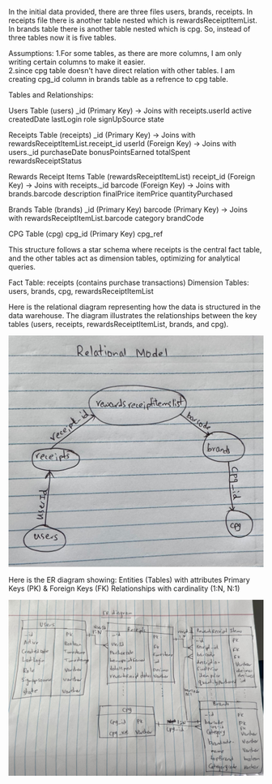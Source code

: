 In the initial data provided, there are three files users, brands, receipts. In receipts file there is another table nested
which is rewardsReceiptItemList. In brands table there is another table nested which is cpg. So, instead of three tables now it is five tables.

Assumptions: 
1.For some tables, as there are more columns, I am only writing certain columns to make it easier.  
2.since cpg table doesn't have direct relation with other tables. I am creating cpg_id column in brands table as a refrence to cpg table.

Tables and Relationships:

Users Table (users)
_id (Primary Key) → Joins with receipts.userId
active
createdDate
lastLogin
role
signUpSource
state

Receipts Table (receipts)
_id (Primary Key) → Joins with rewardsReceiptItemList.receipt_id
userId (Foreign Key) → Joins with users._id
purchaseDate
bonusPointsEarned
totalSpent
rewardsReceiptStatus

Rewards Receipt Items Table (rewardsReceiptItemList)
receipt_id (Foreign Key) → Joins with receipts._id
barcode (Foreign Key) → Joins with brands.barcode
description
finalPrice
itemPrice
quantityPurchased

Brands Table (brands)
_id (Primary Key)
barcode (Primary Key) → Joins with rewardsReceiptItemList.barcode
category
brandCode

CPG Table (cpg)
cpg_id (Primary Key)
cpg_ref


This structure follows a star schema where receipts is the central fact table, and the other tables act as dimension tables, optimizing for analytical queries.

Fact Table: receipts (contains purchase transactions)
Dimension Tables: users, brands, cpg, rewardsReceiptItemList

Here is the relational diagram representing how the data is structured in the data warehouse. The diagram illustrates the relationships between the key tables (users, receipts, rewardsReceiptItemList, brands, and cpg).

![img1](images/Relational_model.jpeg)

Here is the ER diagram showing:
Entities (Tables) with attributes
Primary Keys (PK) & Foreign Keys (FK) 
Relationships with cardinality (1:N, N:1)

![img1](images/ER_diagram.jpeg)

